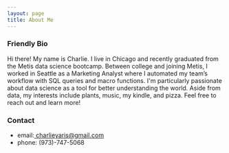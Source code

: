 ```yaml
---
layout: page
title: About Me
---
```


### Friendly Bio
Hi there! My name is Charlie. I live in Chicago and recently graduated from the Metis data science bootcamp. Between college and joining Metis, I worked in Seattle as a Marketing Analyst where I automated my team’s workflow with SQL queries and macro functions. I'm particularly passionate about data science as a tool for better understanding the world. Aside from data, my interests include plants, music, my kindle, and pizza. Feel free to reach out and learn more!

### Contact

- email:[ charlieyaris@gmail.com](mailto:charlieyaris@gmail.com)
- phone: (973)-747-5068
